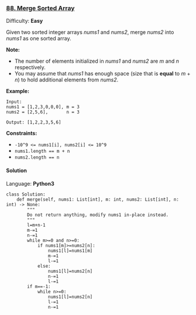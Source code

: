 ### [88\. Merge Sorted Array](https://leetcode.com/problems/merge-sorted-array/)

Difficulty: **Easy**


Given two sorted integer arrays _nums1_ and _nums2_, merge _nums2_ into _nums1_ as one sorted array.

**Note:**

*   The number of elements initialized in _nums1_ and _nums2_ are _m_ and _n_ respectively.
*   You may assume that _nums1_ has enough space (size that is **equal** to _m_ + _n_) to hold additional elements from _nums2_.

**Example:**

```
Input:
nums1 = [1,2,3,0,0,0], m = 3
nums2 = [2,5,6],       n = 3

Output: [1,2,2,3,5,6]
```

**Constraints:**

*   `-10^9 <= nums1[i], nums2[i] <= 10^9`
*   `nums1.length == m + n`
*   `nums2.length == n`


#### Solution

Language: **Python3**

```python3
class Solution:
    def merge(self, nums1: List[int], m: int, nums2: List[int], n: int) -> None:
        """
        Do not return anything, modify nums1 in-place instead.
        """
        l=m+n-1
        m-=1
        n-=1
        while m>=0 and n>=0:
            if nums1[m]>=nums2[n]:
                nums1[l]=nums1[m]
                m-=1
                l-=1
            else:
                nums1[l]=nums2[n]
                n-=1
                l-=1
        if m==-1:
            while n>=0:
                nums1[l]=nums2[n]
                l-=1
                n-=1
​
```